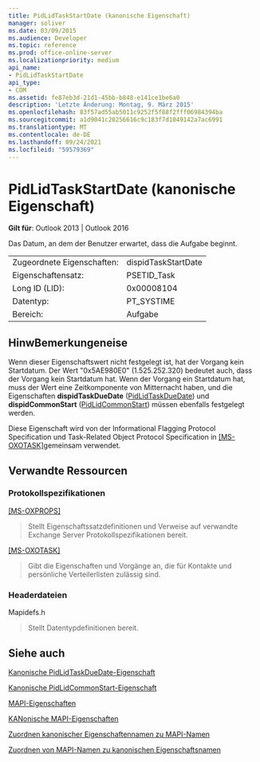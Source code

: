 ```yaml
---
title: PidLidTaskStartDate (kanonische Eigenschaft)
manager: soliver
ms.date: 03/09/2015
ms.audience: Developer
ms.topic: reference
ms.prod: office-online-server
ms.localizationpriority: medium
api_name:
- PidLidTaskStartDate
api_type:
- COM
ms.assetid: fe87eb3d-21d1-45bb-b848-e141ce1be6a0
description: 'Letzte Änderung: Montag, 9. März 2015'
ms.openlocfilehash: 83f57ad55ab5011c9252f5f88f2fff06984394ba
ms.sourcegitcommit: a1d9041c20256616c9c183f7d1049142a7ac6991
ms.translationtype: MT
ms.contentlocale: de-DE
ms.lasthandoff: 09/24/2021
ms.locfileid: "59579369"
---
```

# <a name="pidlidtaskstartdate-canonical-property"></a>PidLidTaskStartDate (kanonische Eigenschaft)

  
  
**Gilt für**: Outlook 2013 | Outlook 2016 
  
Das Datum, an dem der Benutzer erwartet, dass die Aufgabe beginnt.
  
|||
|:-----|:-----|
|Zugeordnete Eigenschaften:  <br/> |dispidTaskStartDate  <br/> |
|Eigenschaftensatz:  <br/> |PSETID_Task  <br/> |
|Long ID (LID):  <br/> |0x00008104  <br/> |
|Datentyp:  <br/> |PT_SYSTIME  <br/> |
|Bereich:  <br/> |Aufgabe  <br/> |
   
## <a name="remarks"></a>HinwBemerkungeneise

Wenn dieser Eigenschaftswert nicht festgelegt ist, hat der Vorgang kein Startdatum. Der Wert "0x5AE980E0" (1.525.252.320) bedeutet auch, dass der Vorgang kein Startdatum hat. Wenn der Vorgang ein Startdatum hat, muss der Wert eine Zeitkomponente von Mitternacht haben, und die Eigenschaften **dispidTaskDueDate** ([PidLidTaskDueDate](pidlidtaskduedate-canonical-property.md)) und **dispidCommonStart** ([PidLidCommonStart](pidlidcommonstart-canonical-property.md)) müssen ebenfalls festgelegt werden.
  
Diese Eigenschaft wird von der Informational Flagging Protocol Specification und Task-Related Object Protocol Specification in [[MS-OXOTASK]](https://msdn.microsoft.com/library/55600ec0-6195-4730-8436-59c7931ef27e%28Office.15%29.aspx)gemeinsam verwendet.
  
## <a name="related-resources"></a>Verwandte Ressourcen

### <a name="protocol-specifications"></a>Protokollspezifikationen

[[MS-OXPROPS]](https://msdn.microsoft.com/library/f6ab1613-aefe-447d-a49c-18217230b148%28Office.15%29.aspx)
  
> Stellt Eigenschaftssatzdefinitionen und Verweise auf verwandte Exchange Server Protokollspezifikationen bereit.
    
[[MS-OXOTASK]](https://msdn.microsoft.com/library/55600ec0-6195-4730-8436-59c7931ef27e%28Office.15%29.aspx)
  
> Gibt die Eigenschaften und Vorgänge an, die für Kontakte und persönliche Verteilerlisten zulässig sind.
    
### <a name="header-files"></a>Headerdateien

Mapidefs.h
  
> Stellt Datentypdefinitionen bereit.
    
## <a name="see-also"></a>Siehe auch



[Kanonische PidLidTaskDueDate-Eigenschaft](pidlidtaskduedate-canonical-property.md)
  
[Kanonische PidLidCommonStart-Eigenschaft](pidlidcommonstart-canonical-property.md)


[MAPI-Eigenschaften](mapi-properties.md)
  
[KANonische MAPI-Eigenschaften](mapi-canonical-properties.md)
  
[Zuordnen kanonischer Eigenschaftennamen zu MAPI-Namen](mapping-canonical-property-names-to-mapi-names.md)
  
[Zuordnen von MAPI-Namen zu kanonischen Eigenschaftsnamen](mapping-mapi-names-to-canonical-property-names.md)

